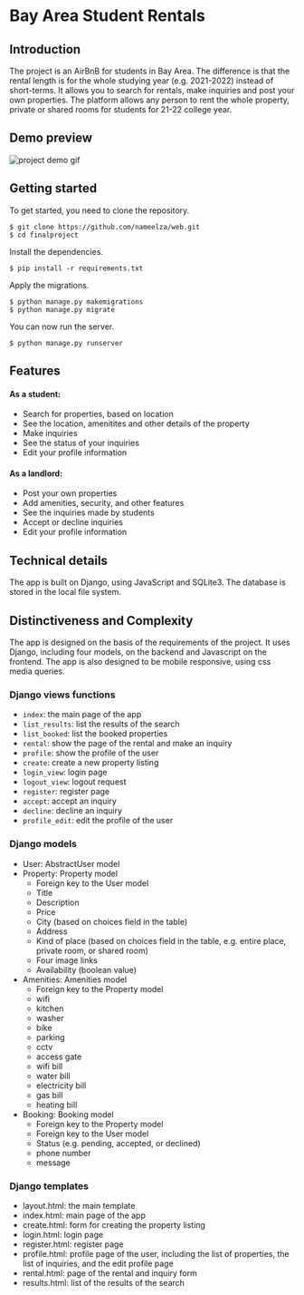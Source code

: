 # Bay Area Student Rentals
## Introduction
The project is an AirBnB for students in Bay Area. The difference is that the rental length is for the whole studying year (e.g. 2021-2022) instead of short-terms. It allows you to search for rentals, make inquiries and post your own properties. The platform allows any person to rent the whole property, private or shared rooms for students for 21-22 college year.

## Demo preview
![project demo gif](student.gif)

## Getting started
To get started, you need to clone the repository.
```
$ git clone https://github.com/nameelza/web.git
$ cd finalproject
```

Install the dependencies.
```
$ pip install -r requirements.txt
```

Apply the migrations.
```
$ python manage.py makemigrations
$ python manage.py migrate
```

You can now run the server.
```
$ python manage.py runserver
```

## Features
#### As a student:
* Search for properties, based on location
* See the location, amenitites and other details of the property
* Make inquiries
* See the status of your inquiries
* Edit your profile information
#### As a landlord:
* Post your own properties
* Add amenities, security, and other features
* See the inquiries made by students
* Accept or decline inquiries
* Edit your profile information

## Technical details
The app is built on Django, using JavaScript and SQLite3. The database is stored in the local file system.

## Distinctiveness and Complexity
The app is designed on the basis of the requirements of the project. It uses Django, including four models, on the backend and Javascript on the frontend. The app is also designed to be mobile responsive, using css media queries.

### Django views functions
* `index`: the main page of the app
* `list_results`: list the results of the search
* `list_booked`: list the booked properties
* `rental`: show the page of the rental and make an inquiry
* `profile`: show the profile of the user
* `create`: create a new property listing
* `login_view`: login page
* `logout_view`: logout request
* `register`: register page
* `accept`: accept an inquiry
* `decline`: decline an inquiry
* `profile_edit`: edit the profile of the user

### Django models
* User: AbstractUser model
* Property: Property model
    * Foreign key to the User model
    * Title
    * Description
    * Price
    * City (based on choices field in the table)
    * Address
    * Kind of place (based on choices field in the table, e.g. entire place, private room, or shared room)
    * Four image links
    * Availability (boolean value)
* Amenities: Amenities model
    * Foreign key to the Property model
    * wifi
    * kitchen
    * washer
    * bike
    * parking
    * cctv
    * access gate
    * wifi bill
    * water bill
    * electricity bill
    * gas bill
    * heating bill
* Booking: Booking model
    * Foreign key to the Property model
    * Foreign key to the User model
    * Status (e.g. pending, accepted, or declined)
    * phone number
    * message

### Django templates
* layout.html: the main template
* index.html: main page of the app
* create.html: form for creating the property listing
* login.html: login page
* register.html: register page
* profile.html: profile page of the user, including the list of properties, the list of inquiries, and the edit profile page
* rental.html: page of the rental and inquiry form
* results.html: list of the results of the search

